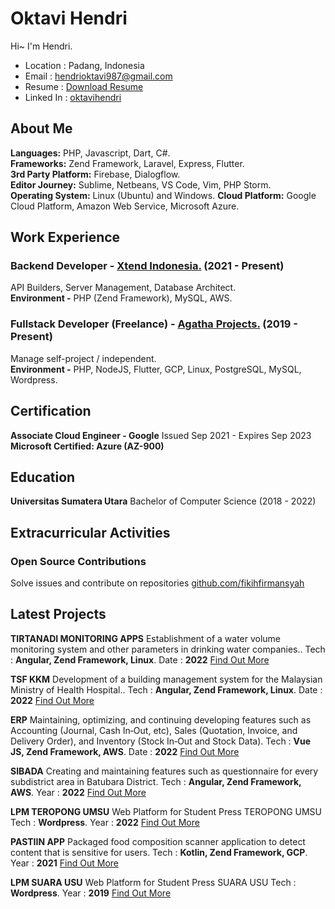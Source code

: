 # Oktavi Hendri

Hi~
I'm Hendri.
-    Location : Padang, Indonesia
-   Email : [hendrioktavi987@gmail.com](mailto:hendrioktavi987@gmail.com "Mail to hendrioktavi987@gmail.com")
-   Resume : [Download Resume](https://drive.google.com/file/d/1UH-80e6tsRRZvN3s4ObS996GukAXHEez/view?usp=sharing "Download Resume in pdf")
-   Linked In : [oktavihendri](https://www.linkedin.com/in/oktavihendri/ "Linked In Hendri")

## About Me

**Languages:**  PHP, Javascript, Dart, C#.  
**Frameworks:**  Zend Framework, Laravel, Express, Flutter.  
**3rd Party Platform:**  Firebase, Dialogflow.  
**Editor Journey:** Sublime, Netbeans, VS Code, Vim, PHP Storm.  
**Operating System:**  Linux (Ubuntu) and Windows.
**Cloud Platform:**  Google Cloud Platform, Amazon Web Service, Microsoft Azure.

## Work Experience

### Backend Developer -  [Xtend Indonesia.](https://xtendindonesia.co.id/)  (2021 - Present)
API Builders, Server Management, Database Architect.  
**Environment -** PHP (Zend Framework), MySQL, AWS.

### Fullstack Developer  (Freelance) -  [Agatha Projects.](http://agatha.web.id/)  (2019 - Present)
Manage self-project / independent.  
**Environment -** PHP, NodeJS, Flutter, GCP, Linux, PostgreSQL, MySQL, Wordpress.

## Certification

**Associate Cloud Engineer - Google** Issued Sep 2021 - Expires Sep 2023
**Microsoft Certified: Azure (AZ-900)**

## Education

**Universitas Sumatera Utara** Bachelor of Computer Science  (2018 - 2022)

## Extracurricular Activities
### Open Source Contributions
Solve issues and contribute on repositories
[github.com/fikihfirmansyah](http://github.com/fikihfirmansyah)

## Latest Projects

**TIRTANADI MONITORING APPS** Establishment of a water volume monitoring system and other parameters in drinking water companies..
Tech : **Angular, Zend Framework, Linux**.
Date : **2022**
[Find Out More](https://tirtanadi.ibmsindo.net/)

**TSF KKM** Development of a building management system for the Malaysian Ministry of Health Hospital..
Tech : **Angular, Zend Framework, Linux**.
Date : **2022**
[Find Out More](https://tsf.xtend.my.id/)

**ERP** Maintaining, optimizing, and continuing developing features such as Accounting (Journal, Cash In‑Out, etc), Sales (Quotation, Invoice, and Delivery Order), and Inventory (Stock In‑Out and Stock Data).
Tech : **Vue JS, Zend Framework, AWS**.
Date : **2022**
[Find Out More](https://sibada.batubarakab.go.id/)

**SIBADA** Creating and maintaining features such as questionnaire for every subdistrict area in Batubara District.
Tech : **Angular, Zend Framework, AWS**.
Year : **2022**
[Find Out More](https://sibada.batubarakab.go.id/)

**LPM TEROPONG UMSU** Web Platform for Student Press TEROPONG UMSU
Tech : **Wordpress**.
Year : **2022**
[Find Out More](https://teropongdaily.com/)

**PASTIIN APP** Packaged food composition scanner application to detect content that is sensitive for users.
Tech : **Kotlin, Zend Framework, GCP**.
Year : **2021**
[Find Out More](https://play.google.com/store/apps/details?id=com.PIMNASMMXXI.mlkit/)

**LPM SUARA USU** Web Platform for Student Press SUARA USU
Tech : **Wordpress**.
Year : **2019**
[Find Out More](https://suarausu.or.id/)
